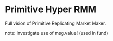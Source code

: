 # Primitive Hyper RMM

Full vision of Primitive Replicating Market Maker.

note: investigate use of msg.value! (used in fund)
